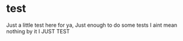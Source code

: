 # test

Just a little test here for ya,
Just enough to do some tests
I aint mean nothing by it 
I JUST TEST
